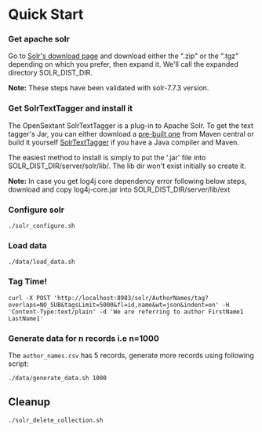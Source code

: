 # Quick Start

### Get apache solr
Go to [Solr's download page](http://www.apache.org/dyn/closer.lua/lucene/solr/) and download either the
".zip" or the ".tgz" depending on which you prefer, then expand it.  We'll call the expanded directory
SOLR_DIST_DIR.

**Note:** These steps have been validated with solr-7.7.3 version.

### Get SolrTextTagger and install it
The OpenSextant SolrTextTagger is a plug-in to Apache Solr. To get the
text tagger's Jar, you can either download a
[pre-built one](http://search.maven.org/#search%7Cga%7C1%7Ca%3A%22solr-text-tagger%22) from Maven
central or build it yourself [SolrTextTagger](https://github.com/OpenSextant/SolrTextTagger) if you have a Java compiler and Maven.

The easiest method to install is simply to put the '.jar' file into SOLR_DIST_DIR/server/solr/lib/.  The
lib dir won't exist initially so create it.

**Note:** In case you get log4j core dependency error following below steps, download and copy log4j-core.jar
into SOLR_DIST_DIR/server/lib/ext

### Configure solr

    ./solr_configure.sh

### Load data

    ./data/load_data.sh

### Tag Time!

````
curl -X POST 'http://localhost:8983/solr/AuthorNames/tag?overlaps=NO_SUB&tagsLimit=5000&fl=id,name&wt=json&indent=on' -H 'Content-Type:text/plain' -d 'We are referring to author FirstName1 LastName1'
````

### Generate data for n records i.e n=1000
The `author_names.csv` has 5 records, generate more records using following script:

    ./data/generate_data.sh 1000

## Cleanup

    ./solr_delete_collection.sh
